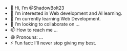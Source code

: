 - 👋 Hi, I’m @ShadowBolt23
- 👀 I’m interested in Web development and AI learning.
- 🌱 I’m currently learning Web Development. 
- 💞️ I’m looking to collaborate on ...
- 📫 How to reach me ...
- 😄 Pronouns: ...
- ⚡ Fun fact: I'll never stop giving my best.

<!---
ShadowBolt23/ShadowBolt23 is a ✨ special ✨ repository because its `README.md` (this file) appears on your GitHub profile.
You can click the Preview link to take a look at your changes.
--->
